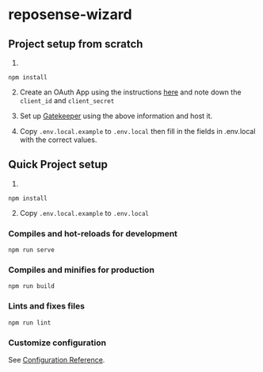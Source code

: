 # reposense-wizard

## Project setup from scratch

1.
```
npm install
```

2. Create an OAuth App using the instructions [here](https://docs.github.com/en/developers/apps/authorizing-oauth-apps) and note down the `client_id` and `client_secret`

3. Set up [Gatekeeper](https://github.com/prose/gatekeeper) using the above information and host it.

4. Copy `.env.local.example` to `.env.local` then fill in the fields in .env.local with the correct values.

## Quick Project setup
1.
```
npm install
```

2. Copy `.env.local.example` to `.env.local`

### Compiles and hot-reloads for development
```
npm run serve
```

### Compiles and minifies for production
```
npm run build
```

### Lints and fixes files
```
npm run lint
```

### Customize configuration
See [Configuration Reference](https://cli.vuejs.org/config/).
